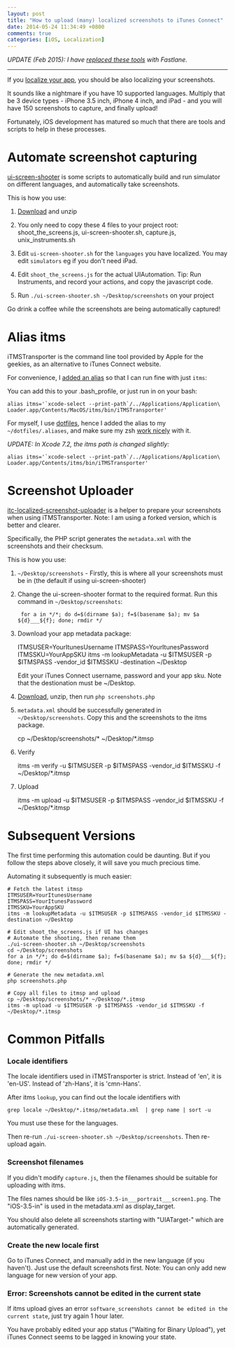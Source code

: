 ```yaml
---
layout: post
title: "How to upload (many) localized screenshots to iTunes Connect"
date: 2014-05-24 11:34:49 +0800
comments: true
categories: [iOS, Localization]
---
```


_UPDATE (Feb 2015): I have [replaced these tools](/2015/01/29/fastlane-replacing-ui-screen-shooter-and-screenshot-uploader/) with Fastlane._

---

If you [localize your app](/2014/04/10/everything-about-ios-localization/), you should be also localizing your screenshots.

It sounds like a nightmare if you have 10 supported languages. Multiply that be 3 device types - iPhone 3.5 inch, iPhone 4 inch, and iPad - and you will have 150 screenshots to capture, and finally upload!

Fortunately, iOS development has matured so much that there are tools and scripts to help in these processes.

<!-- more -->

# Automate screenshot capturing

[ui-screen-shooter](https://github.com/jonathanpenn/ui-screen-shooter) is some scripts to automatically build and run simulator on different languages, and automatically take screenshots.

This is how you use:

1. [Download](https://github.com/jonathanpenn/ui-screen-shooter/archive/master.zip) and unzip

2. You only need to copy these 4 files to your project root: shoot_the_screens.js, ui-screen-shooter.sh, capture.js, unix_instruments.sh

3. Edit `ui-screen-shooter.sh` for the `languages` you have localized. You may edit `simulators` eg if you don't need iPad.

4. Edit `shoot_the_screens.js` for the actual UIAutomation. Tip: Run Instruments, and record your actions, and copy the javascript code.

5. Run `./ui-screen-shooter.sh ~/Desktop/screenshots` on your project

Go drink a coffee while the screenshots are being automatically captured!


# Alias itms

iTMSTransporter is the command line tool provided by Apple for the geekies, as an alternative to iTunes Connect website.

For convenience, I [added an alias](http://stackoverflow.com/a/17786822/242682) so that I can run fine with just `itms`:

You can add this to your .bash_profile, or just run in on your bash:

    alias itms='`xcode-select --print-path`/../Applications/Application\ Loader.app/Contents/MacOS/itms/bin/iTMSTransporter'

For myself, I use [dotfiles](http://samwize.com/2014/01/12/getting-started-with-dotfiles/), hence I added the alias to my `~/dotfiles/.aliases`, and make sure my zsh [work nicely](http://samwize.com/2014/01/19/load-dotfiles-aliases-in-zsh/) with it.

_UPDATE: In Xcode 7.2, the itms path is changed slightly:_

    alias itms='`xcode-select --print-path`/../Applications/Application\ Loader.app/Contents/itms/bin/iTMSTransporter'


# Screenshot Uploader

[itc-localized-screenshot-uploader](https://github.com/fulldecent/itc-localized-screenshot-uploader) is a helper to prepare your screenshots when using iTMSTransporter. Note: I am using a forked version, which is better and clearer.

Specifically, the PHP script generates the `metadata.xml` with the screenshots and their checksum.

This is how you use:

1. `~/Desktop/screenshots` - Firstly, this is where all your screenshots must be in (the default if using ui-screen-shooter)

2. Change the ui-screen-shooter format to the required format. Run this command in `~/Desktop/screenshots`:

        for a in */*; do d=$(dirname $a); f=$(basename $a); mv $a ${d}___${f}; done; rmdir */

3. Download your app metadata package:

    ITMSUSER=YourItunesUsername
    ITMSPASS=YourItunesPassword
    ITMSSKU=YourAppSKU
    itms -m lookupMetadata -u $ITMSUSER -p $ITMSPASS -vendor_id $ITMSSKU -destination ~/Desktop

    Edit your iTunes Connect username, password and your app sku. Note that the destionation must be ~/Desktop.

4. [Download](https://github.com/fulldecent/itc-localized-screenshot-uploader/archive/d72b891a3af4e5a31654de2678ce30a999b9b2bb.zip), unzip, then run `php screenshots.php`

5. `metadata.xml` should be successfully generated in `~/Desktop/screenshots`. Copy this and the screenshots to the itms package.

    cp ~/Desktop/screenshots/* ~/Desktop/*.itmsp

6. Verify

    itms -m verify -u $ITMSUSER -p $ITMSPASS -vendor_id $ITMSSKU -f ~/Desktop/*.itmsp

7. Upload

    itms -m upload -u $ITMSUSER -p $ITMSPASS -vendor_id $ITMSSKU -f ~/Desktop/*.itmsp


# Subsequent Versions

The first time performing this automation could be daunting. But if you follow the steps above closely, it will save you much precious time.

Automating it subsequently is much easier:

    # Fetch the latest itmsp
    ITMSUSER=YourItunesUsername
    ITMSPASS=YourItunesPassword
    ITMSSKU=YourAppSKU
    itms -m lookupMetadata -u $ITMSUSER -p $ITMSPASS -vendor_id $ITMSSKU -destination ~/Desktop

    # Edit shoot_the_screens.js if UI has changes
    # Automate the shooting, then rename them
    ./ui-screen-shooter.sh ~/Desktop/screenshots
    cd ~/Desktop/screenshots
    for a in */*; do d=$(dirname $a); f=$(basename $a); mv $a ${d}___${f}; done; rmdir */

    # Generate the new metadata.xml
    php screenshots.php

    # Copy all files to itmsp and upload
    cp ~/Desktop/screenshots/* ~/Desktop/*.itmsp
    itms -m upload -u $ITMSUSER -p $ITMSPASS -vendor_id $ITMSSKU -f ~/Desktop/*.itmsp


# Common Pitfalls

### Locale identifiers

The locale identifiers used in iTMSTransporter is strict. Instead of 'en', it is 'en-US'. Instead of 'zh-Hans', it is 'cmn-Hans'.

After itms `lookup`, you can find out the locale identifiers with

    grep locale ~/Desktop/*.itmsp/metadata.xml  | grep name | sort -u

You must use these for the languages.

Then re-run `./ui-screen-shooter.sh ~/Desktop/screenshots`. Then re-upload again.


### Screenshot filenames

If you didn't modify `capture.js`, then the filenames should be suitable for uploading with itms.

The files names should be like `iOS-3.5-in___portrait___screen1.png`. The "iOS-3.5-in" is used in the metadata.xml as display_target.

You should also delete all screenshots starting with "UIATarget-" which are automatically generated.


### Create the new locale first

Go to iTunes Connect, and manually add in the new language (if you haven't). Just use the default screenshots first. Note: You can only add new language for new version of your app.


### Error: Screenshots cannot be edited in the current state

If itms upload gives an error `software_screenshots cannot be edited in the current state`, just try again 1 hour later.

You have probably edited your app status ("Waiting for Binary Upload"), yet iTunes Connect seems to be lagged in knowing your state.


